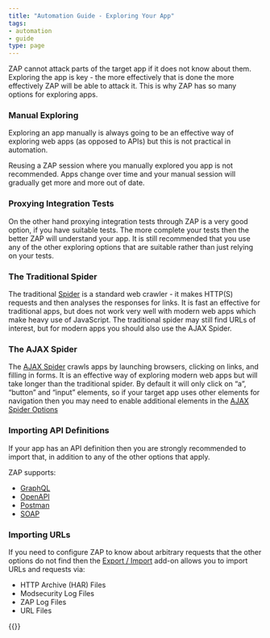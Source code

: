 ```yaml
---
title: "Automation Guide - Exploring Your App"
tags: 
- automation
- guide
type: page
---
```


ZAP cannot attack parts of the target app if it does not know about them.
Exploring the app is key - the more effectively that is done the more effectively ZAP will be able to attack it.
This is why ZAP has so many options for exploring apps.

### Manual Exploring

Exploring an app manually is always going to be an effective way of exploring web apps (as opposed to APIs) but this is not
practical in automation.

Reusing a ZAP session where you manually explored you app is not recommended.
Apps change over time and your manual session will gradually get more and more out of date.

### Proxying Integration Tests

On the other hand proxying integration tests through ZAP is a very good option, if you have suitable tests.
The more complete your tests then the better ZAP will understand your app.
It is still recommended that you use any of the other exploring options that are suitable rather than just relying on your tests.

### The Traditional Spider

The traditional [Spider](/docs/desktop/addons/spider/) is a standard web crawler - it makes HTTP(S) requests and then analyses the responses for links.
It is fast an effective for traditional apps, but does not work very well with modern web apps which make heavy use of JavaScript.
The traditional spider may still find URLs of interest, but for modern apps you should also use the AJAX Spider.

### The AJAX Spider

The [AJAX Spider](/docs/desktop/addons/ajax-spider/) crawls apps by launching browsers, clicking on links, and filling in forms.
It is an effective way of exploring modern web apps but will take longer than the traditional spider.
By default it will only click on “a”, “button” and “input” elements, so if your target app uses other elements for 
navigation then you may need to enable additional elements in the [AJAX Spider Options](/docs/desktop/addons/ajax-spider/options/)

### Importing API Definitions

If your app has an API definition then you are strongly recommended to import that, in addition to any of the other options that apply.

ZAP supports:

* [GraphQL](/docs/desktop/addons/graphql-support/)
* [OpenAPI](/docs/desktop/addons/openapi-support/)
* [Postman](/docs/desktop/addons/postman-support/)
* [SOAP](/docs/desktop/addons/soap-support/)

### Importing URLs

If you need to configure ZAP to know about arbitrary requests that the other options do not find then the 
[Export / Import](/docs/desktop/addons/import-export/) add-on allows you to import URLs and requests via:

* HTTP Archive (HAR) Files
* Modsecurity Log Files
* ZAP Log Files
* URL Files

{{<prevnext prevUrl="../automation-options/" prevTitle="Automation Options" nextUrl="../target-scanning-issues/" nextTitle="Target Scanning Issues">}}
